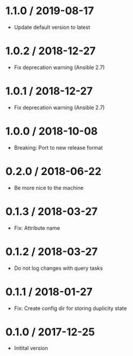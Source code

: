# 1.1.0 / 2019-08-17

  * Update default version to latest

# 1.0.2 / 2018-12-27

  * Fix deprecation warning (Ansible 2.7)

# 1.0.1 / 2018-12-27

  * Fix deprecation warning (Ansible 2.7)

# 1.0.0 / 2018-10-08

  * Breaking: Port to new release format

# 0.2.0 / 2018-06-22

  * Be more nice to the machine

# 0.1.3 / 2018-03-27

  * Fix: Attribute name

# 0.1.2 / 2018-03-27

  * Do not log changes with query tasks

# 0.1.1 / 2018-01-27

  * Fix: Create config dir for storing duplicity state

# 0.1.0 / 2017-12-25

  * Initital version